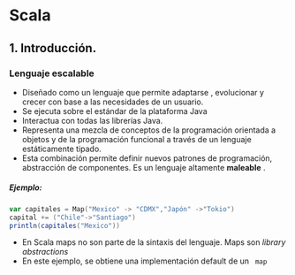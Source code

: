 # Scala
## 1. Introducción.
### Lenguaje escalable
* Diseñado como un lenguaje que permite adaptarse , evolucionar y crecer con base a las necesidades de un usuario.
* Se ejecuta sobre el estándar de la plataforma Java
* Interactua con todas las librerías Java.
* Representa una mezcla de conceptos de la programación orientada a objetos y de la programación funcional a través de un lenguaje estáticamente tipado.
* Esta combinación permite definir nuevos patrones de programación,  abstracción de componentes. Es un lenguaje altamente **maleable** .
##### Ejemplo:
``` scala
var capitales = Map("Mexico" -> "CDMX","Japón" ->"Tokio")
capital += ("Chile"->"Santiago")
println(capitales("Mexico")) 
```
* En Scala maps no son parte de la sintaxis del lenguaje.  Maps son *library abstractions* 
* En este ejemplo, se obtiene una implementación default de un ``` map``` 
<!--stackedit_data:
eyJoaXN0b3J5IjpbNjA3MzE5NzkyLDk2NDQ0ODU2NSwtMjUwMz
MzMzk5LC00OTkyMjk5MywtMTM4NTM0NDEwNCwtODUwNTgxOTc4
XX0=
-->